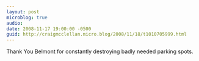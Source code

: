 ```yaml
---
layout: post
microblog: true
audio: 
date: 2008-11-17 19:00:00 -0500
guid: http://craigmcclellan.micro.blog/2008/11/18/t1010705999.html
---
```

Thank You Belmont for constantly destroying badly needed parking spots.
